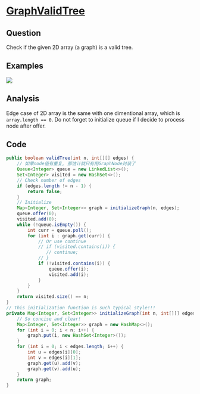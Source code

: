 # [GraphValidTree](http://lintcode.com/en/problem/graph-valid-tree/)

## Question

Check if the given 2D array (a graph) is a valid tree.

## Examples

![](https://farm3.staticflickr.com/2838/33723540933_f0056cb6e3_o.jpg)

## Analysis

Edge case of 2D array is the same with one dimentional array, which is `array.length == 0`. Do not forget to initialize queue if I decide to process node after offer.

## Code

```java
public boolean validTree(int n, int[][] edges) {
    // 如果node值有重复, 那估计就只有用GraphNode封装了
    Queue<Integer> queue = new LinkedList<>();
    Set<Integer> visited = new HashSet<>();
    // Check number of edges
    if (edges.length != n - 1) {
        return false;
    }
    // Initialize
    Map<Integer, Set<Integer>> graph = initializeGraph(n, edges);
    queue.offer(0);
    visited.add(0);
    while (!queue.isEmpty()) {
        int curr = queue.poll();
        for (int i : graph.get(curr)) {
            // Or use continue
            // if (visited.contains(i)) {
               // continue;
            // }
            if (!visited.contains(i)) {
                queue.offer(i);
                visited.add(i);
            }
        }
    }
    return visited.size() == n;
}
// This initialization function is such typical style!!!
private Map<Integer, Set<Integer>> initializeGraph(int n, int[][] edges) {
    // So concise and clear!
    Map<Integer, Set<Integer>> graph = new HashMap<>();
    for (int i = 0; i < n; i++) {
        graph.put(i, new HashSet<Integer>());
    }
    for (int i = 0; i < edges.length; i++) {
        int u = edges[i][0];
        int v = edges[i][1];
        graph.get(u).add(v);
        graph.get(v).add(u);
    }
    return graph;
}
```
